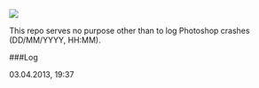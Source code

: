 <img src="http://adamwhitcroft.com/github/crash.png" />

This repo serves no purpose other than to log Photoshop crashes (DD/MM/YYYY, HH:MM).

###Log

03.04.2013, 19:37



